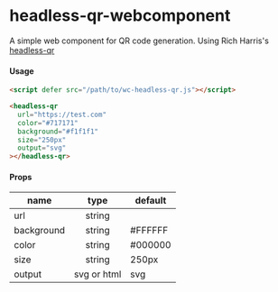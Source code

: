 # headless-qr-webcomponent

A simple web component for QR code generation. Using Rich Harris's [headless-qr](https://github.com/Rich-Harris/headless-qr)

#### Usage

```html
<script defer src="/path/to/wc-headless-qr.js"></script>

<headless-qr
  url="https://test.com"
  color="#717171"
  background="#f1f1f1"
  size="250px"
  output="svg"
></headless-qr>
```

#### Props

| name       |    type     | default |
| ---------- | :---------: | ------- |
| url        |   string    |         |
| background |   string    | #FFFFFF |
| color      |   string    | #000000 |
| size       |   string    | 250px   |
| output     | svg or html | svg     |
